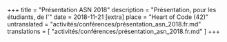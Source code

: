 +++
title = "Présentation ASN 2018"
description = "Présentation, pour les étudiants, de l'"
date = 2018-11-21
[extra]
place = "Heart of Code (42)"
untranslated = "activités/conférences/présentation_asn_2018.fr.md"
translations = [
    "activités/conférences/présentation_asn_2018.fr.md"
]
+++
